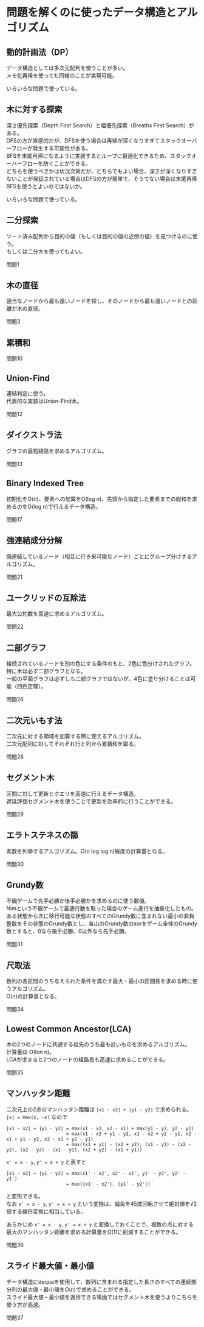 # 問題を解くのに使ったデータ構造とアルゴリズム

## 動的計画法（DP）

データ構造としては多次元配列を使うことが多い。  
メモ化再帰を使っても同様のことが実現可能。

いろいろな問題で使っている。

## 木に対する探索

深さ優先探索（Depth First Search）と幅優先探索（Breaths First Search）がある。  
DFSの方が直感的だが、DFSを使う場合は再帰が深くなりすぎてスタックオーバーフローが発生する可能性がある。  
BFSを末尾再帰になるように実装するとループに最適化できるため、スタックオーバーフローを防ぐことができる。  
どちらを使うべきかは状況次第だが、どちらでもよい場合、深さが深くなりすぎないことが保証されている場合はDFSの方が簡単で、そうでない場合は末尾再帰BFSを使うとよいのではないか。

いろいろな問題で使っている。

## 二分探索

ソート済み配列から目的の値（もしくは目的の値の近傍の値）を見つけるのに使う。  
もしくは二分木を使ってもよい。

問題1

## 木の直径

適当なノードから最も遠いノードを探し、そのノードから最も遠いノードとの距離が木の直径。

問題3

## 累積和

問題10

## Union-Find

連結判定に使う。  
代表的な実装はUnion-Find木。

問題12

## ダイクストラ法

グラフの最短経路を求めるアルゴリズム。

問題13

## Binary Indexed Tree

初期化をO(n)、要素への加算をO(log n)、先頭から指定した要素までの総和を求めるのをO(log n)で行えるデータ構造。

問題17

## 強連結成分分解

強連結しているノード（相互に行き来可能なノード）ごとにグループ分けするアルゴリズム。

問題21

## ユークリッドの互除法

最大公約数を高速に求めるアルゴリズム。

問題22

## 二部グラフ

接続されているノードを別の色にする条件のもと、2色に色分けされたグラフ。  
特に木は必ず二部グラフとなる。  
一般の平面グラフは必ずしも二部グラフではないが、4色に塗り分けることは可能（四色定理）。

問題26

## 二次元いもす法

二次元に対する領域を加算する際に使えるアルゴリズム。  
二次元配列に対してそれぞれ行と列から累積和を取る。

問題28

## セグメント木

区間に対して更新とクエリを高速に行えるデータ構造。  
遅延評価セグメント木を使うことで更新を効率的に行うことができる。

問題29

## エラトステネスの篩

素数を列挙するアルゴリズム。O(n log log n)程度の計算量となる。

問題30

## Grundy数

不偏ゲームで先手必勝か後手必勝かを求めるのに使う数値。  
Nimという不偏ゲームで最適行動を取った場合のゲーム進行を抽象化したもの。  
ある状態から次に移行可能な状態のすべてのGrundy数に含まれない最小の非負整数をその状態のGrundy数とし、各山のGrundy数のxorをゲーム全体のGrundy数とすると、0なら後手必勝、0以外なら先手必勝。

問題31

## 尺取法

数列の各区間のうち与えられた条件を満たす最大・最小の区間長を求める時に使うアルゴリズム。  
O(n)の計算量となる。

問題34

## Lowest Common Ancestor(LCA)

木の2つのノードに共通する祖先のうち最も近いものを求めるアルゴリズム。  
計算量は O(lon n)。  
LCAが求まると2つのノードの経路長も高速に求めることができる。

問題35

## マンハッタン距離

二次元上の2点のマンハッタン距離は `|x1 - x2| + |y1 - y2|` で求められる。  
`|x| = max(x, -x)` なので  
```
|x1 - x2| + |y1 - y2| = max(x1 - x2, x2 - x1) + max(y1 - y2, y2 - y1)
                      = max(x1 - x2 + y1 - y2, x1 - x2 + y2 - y1, x2 - x1 + y1 - y2, x2 - x1 + y2 - y1)
                      = max((x1 + y1) - (x2 + y2), (x1 - y1) - (x2 - y2), (x2 - y2) - (x1 - y1), (x2 + y2) - (x1 + y1))
```
`x' = x - y`, `y' = x + y` と表すと
```
|x1 - x2| + |y1 - y2| = max(x1' - x2', x2' - x1', y1' - y2', y2' - y1')
                      = max(|x1' - x2'|, |y1' - y2'|)
```
と変形できる。  
なお `x' = x - y`, `y' = x + y` という変換は、偏角を45度回転させて絶対値を√2倍する線形変換に相当している。

あらかじめ `x' = x - y`, `y' = x + y` と変換しておくことで、複数の点に対する最大のマンハッタン距離を求める計算量をO(1)に削減することができる。

問題36

## スライド最大値・最小値

データ構造にdequeを使用して、数列に含まれる指定した長さのすべての連続部分列の最大値・最小値をO(n)で求めることができる。  
スライド最大値・最小値を適用できる場面ではセグメント木を使うよりこちらを使う方が高速。

問題37

